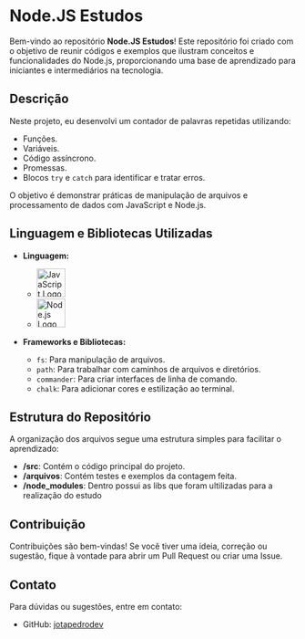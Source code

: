 # Node.JS Estudos

Bem-vindo ao repositório **Node.JS Estudos**! Este repositório foi criado com o objetivo de reunir códigos e exemplos que ilustram conceitos e funcionalidades do Node.js, proporcionando uma base de aprendizado para iniciantes e intermediários na tecnologia.

## Descrição
Neste projeto, eu desenvolvi um contador de palavras repetidas utilizando:
- Funções.
- Variáveis.
- Código assíncrono.
- Promessas.
- Blocos `try` e `catch` para identificar e tratar erros.

O objetivo é demonstrar práticas de manipulação de arquivos e processamento de dados com JavaScript e Node.js.

## Linguagem e Bibliotecas Utilizadas

- **Linguagem:**
  - <img src="https://upload.wikimedia.org/wikipedia/commons/6/6a/JavaScript-logo.png" alt="JavaScript Logo" width="50">
  - <img src="https://upload.wikimedia.org/wikipedia/commons/d/d9/Node.js_logo.svg" alt="Node.js Logo" width="50">

- **Frameworks e Bibliotecas:**
  - `fs`: Para manipulação de arquivos.
  - `path`: Para trabalhar com caminhos de arquivos e diretórios.
  - `commander`: Para criar interfaces de linha de comando.
  - `chalk`: Para adicionar cores e estilização ao terminal.


## Estrutura do Repositório
A organização dos arquivos segue uma estrutura simples para facilitar o aprendizado:

- **/src**: Contém o código principal do projeto.
- **/arquivos**: Contém testes e exemplos da contagem feita.
- **/node_modules**: Dentro possui as libs que foram ultilizadas para a realização do estudo

## Contribuição
Contribuições são bem-vindas! Se você tiver uma ideia, correção ou sugestão, fique à vontade para abrir um Pull Request ou criar uma Issue.

## Contato
Para dúvidas ou sugestões, entre em contato:

- GitHub: [jotapedrodev](https://github.com/jotapedrodev)




